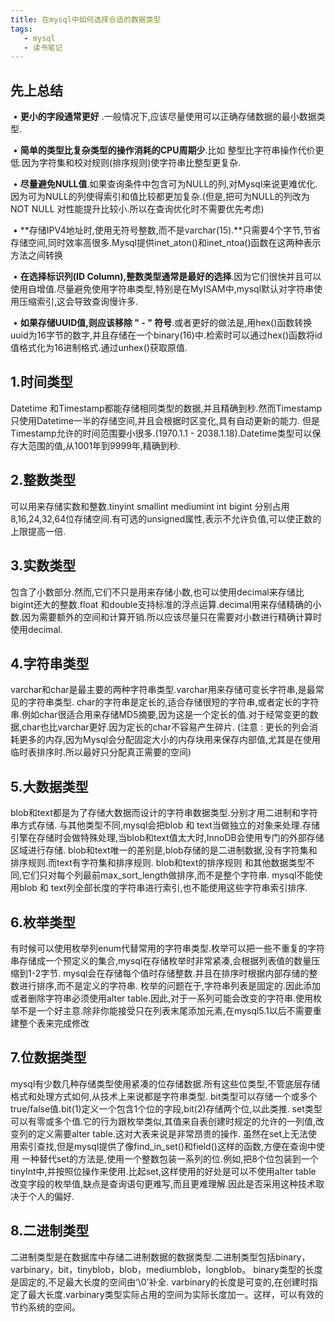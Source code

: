 ```yaml
---
title: 在mysql中如何选择合适的数据类型
tags: 
   - mysql
   - 读书笔记
---
```



## 先上总结 

​	• **更小的字段通常更好** .一般情况下,应该尽量使用可以正确存储数据的最小数据类型.

​	• **简单的类型比复杂类型的操作消耗的CPU周期少**.比如 整型比字符串操作代价更低.因为字符集和校对规则(排序规则)使字符串比整型更复杂.

​	• **尽量避免NULL值**.如果查询条件中包含可为NULL的列,对Mysql来说更难优化.因为可为NULL的列使得索引和值比较都更加复杂.(但是,把可为NULL的列改为NOT NULL 对性能提升比较小.所以在查询优化时不需要优先考虑)

​	• **存储IPV4地址时,使用无符号整数,而不是varchar(15).**只需要4个字节,节省存储空间,同时效率高很多.Mysql提供inet_aton()和inet_ntoa()函数在这两种表示方法之间转换

​	• **在选择标识列(ID Column),整数类型通常是最好的选择**.因为它们很快并且可以使用自增值.尽量避免使用字符串类型,特别是在MyISAM中,mysql默认对字符串使用压缩索引,这会导致查询慢许多.

​	• **如果存储UUID值,则应该移除 " - " 符号**.或者更好的做法是,用hex()函数转换uuid为16字节的数字,并且存储在一个binary(16)中.检索时可以通过hex()函数将id值格式化为16进制格式.通过unhex()获取原值.

<!--more-->

## 1.时间类型

Datetime 和Timestamp都能存储相同类型的数据,并且精确到秒.然而Timestamp只使用Datetime一半的存储空间,并且会根据时区变化,具有自动更新的能力.
但是Timestamp允许的时间范围要小很多.(1970.1.1 - 2038.1.18).Datetime类型可以保存大范围的值,从1001年到9999年,精确到秒.

## 2.整数类型

可以用来存储实数和整数.tinyint smallint mediumint int bigint 分别占用 8,16,24,32,64位存储空间.有可选的unsigned属性,表示不允许负值,可以使正数的上限提高一倍.

## 3.实数类型

包含了小数部分.然而,它们不只是用来存储小数,也可以使用decimal来存储比bigint还大的整数.float 和double支持标准的浮点运算.decimal用来存储精确的小数.因为需要额外的空间和计算开销.所以应该尽量只在需要对小数进行精确计算时使用decimal.

## 4.字符串类型

varchar和char是最主要的两种字符串类型.varchar用来存储可变长字符串,是最常见的字符串类型.
char的字符串是定长的,适合存储很短的字符串,或者定长的字符串.例如char很适合用来存储MD5摘要,因为这是一个定长的值.对于经常变更的数据,char也比varchar更好.因为定长的char不容易产生碎片.
(注意 : 更长的列会消耗更多的内存,因为Mysql会分配固定大小的内存块用来保存内部值,尤其是在使用临时表排序时.所以最好只分配真正需要的空间)

## 5.大数据类型

blob和text都是为了存储大数据而设计的字符串数据类型.分别才用二进制和字符串方式存储.
与其他类型不同,mysql会把blob 和 text当做独立的对象来处理.存储引擎在存储时会做特殊处理,当blob和text值太大时,InnoDB会使用专门的外部存储区域进行存储.
blob和text唯一的差别是,blob存储的是二进制数据,没有字符集和排序规则.而text有字符集和排序规则.
blob和text的排序规则 和其他数据类型不同,它们只对每个列最前max_sort_length做排序,而不是整个字符串.
mysql不能使用blob 和 text列全部长度的字符串进行索引,也不能使用这些字符串索引排序.

## 6.枚举类型

有时候可以使用枚举列enum代替常用的字符串类型.枚举可以把一些不重复的字符串存储成一个预定义的集合,mysql在存储枚举时非常紧凑,会根据列表值的数量压缩到1-2字节.
mysql会在存储每个值时存储整数.并且在排序时根据内部存储的整数进行排序,而不是定义的字符串.
枚举的问题在于,字符串列表是固定的.因此添加或者删除字符串必须使用alter table.因此,对于一系列可能会改变的字符串.使用枚举不是一个好主意.除非你能接受只在列表末尾添加元素,在mysql5.1以后不需要重建整个表来完成修改

## 7.位数据类型

mysql有少数几种存储类型使用紧凑的位存储数据.所有这些位类型,不管底层存储格式和处理方式如何,从技术上来说都是字符串类型.
bit类型可以存储一个或多个true/false值.bit(1)定义一个包含1个位的字段,bit(2)存储两个位,以此类推.
set类型可以有零或多个值.它的行为跟枚举类似,其值来自表创建时规定的允许的一列值,改变列的定义需要alter table.这对大表来说是非常昂贵的操作.
虽然在set上无法使用索引查找,但是mysql提供了像find_in_set()和field()这样的函数,方便在查询中使用
一种替代set的方法是,使用一个整数包装一系列的位.例如,把8个位包装到一个tinyInt中,并按照位操作来使用.比起set,这样使用的好处是可以不使用alter table 改变字段的枚举值,缺点是查询语句更难写,而且更难理解.因此是否采用这种技术取决于个人的偏好.

## 8.二进制类型

二进制类型是在数据库中存储二进制数据的数据类型.二进制类型包括binary，varbinary，bit，tinyblob，blob，mediumblob，longblob。
binary类型的长度是固定的,不足最大长度的空间由‘\0’补全.
varbinary的长度是可变的,在创建时指定了最大长度.varbinary类型实际占用的空间为实际长度加一。这样，可以有效的节约系统的空间。


